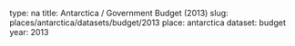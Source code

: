 type: na
title: Antarctica / Government Budget (2013)
slug: places/antarctica/datasets/budget/2013
place: antarctica
dataset: budget
year: 2013
